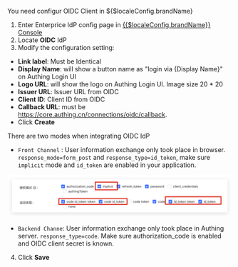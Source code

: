 <IntegrationDetailCard :title="`Configur OIDC Client in ${$localeConfig.brandName}`">

You need configur OIDC Client in ${$localeConfig.brandName}

1. Enter Enterprice IdP config page in [{{$localeConfig.brandName}} Console](https://console.authing.cn)
2. Locate **OIDC** IdP
3. Modify the configuration setting:

- **Link label**: Must be Identical
- **Display Name**: will show a button name as "login via {Display Name}" on Authing Login UI
- **Logo URL**: will show the logo on Authing Login UI. Image size 20 \* 20
- **Issuer URL**: Issuer URL from OIDC
- **Client ID**: Client ID from OIDC
- **Callback URL**: must be https://core.authing.cn/connections/oidc/callback.
- Click **Create**

There are two modes when integrating OIDC IdP

- `Front Channel` : User information exchange only took place in browser. `response_mode=form_post` and `response_type=id_token`, make sure `implicit` mode and `id_token` are enabled in your application.

![](./images/oidc-3.png)

- `Backend Channe`: User information exchange only took place in Authing server. `response_type=code`. Make sure authorization_code is enabled and OIDC client secret is known.

4. Click **Save**

</IntegrationDetailCard>
